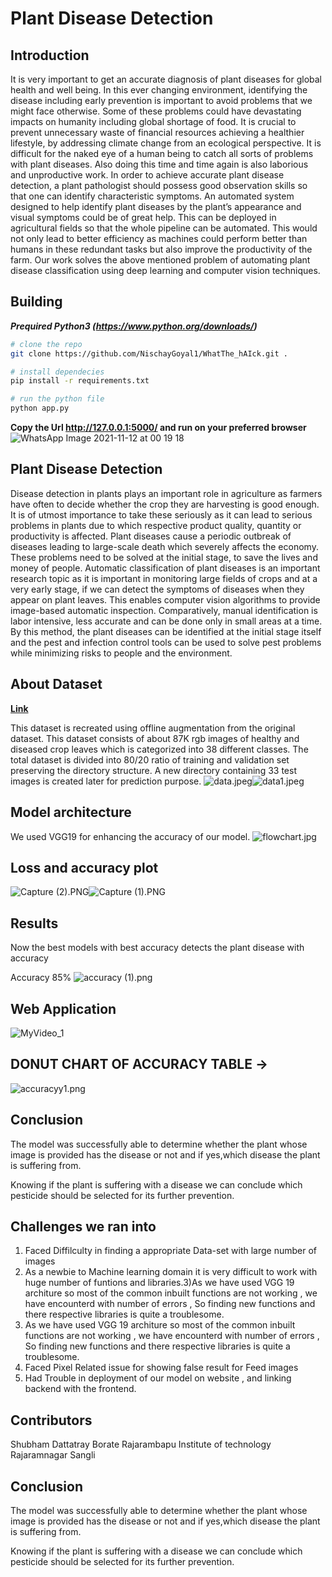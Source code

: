 
# Plant Disease Detection


## Introduction


It is very important to get an accurate diagnosis of plant diseases for global health and well being.
In this ever changing environment, identifying the disease including early prevention is important
to avoid problems that we might face otherwise. Some of these problems could have devastating
impacts on humanity including global shortage of food. It is crucial to prevent unnecessary waste of
financial resources achieving a healthier lifestyle, by addressing climate change from an ecological
perspective. It is difficult for the naked eye of a human being to catch all sorts of problems with plant
diseases. Also doing this time and time again is also laborious and unproductive work. In order to
achieve accurate plant disease detection, a plant pathologist should possess good observation skills
so that one can identify characteristic symptoms. An automated system designed to help identify
plant diseases by the plant’s appearance and visual symptoms could be of great help. This can be
deployed in agricultural fields so that the whole pipeline can be automated. This would not only lead
to better efficiency as machines could perform better than humans in these redundant tasks but also
improve the productivity of the farm. Our work solves the above mentioned problem of automating
plant disease classification using deep learning and computer vision techniques.

## Building

**_Prequired Python3 (https://www.python.org/downloads/)_**
</br>
```bash
# clone the repo
git clone https://github.com/NischayGoyal1/WhatThe_hAIck.git .

# install dependecies
pip install -r requirements.txt

# run the python file
python app.py
```
**Copy the Url http://127.0.0.1:5000/ and run on your preferred browser**
![WhatsApp Image 2021-11-12 at 00 19 18](https://user-images.githubusercontent.com/81116984/141352783-f4eb5a8b-5a86-4c09-a707-93fa50f0b5f8.jpeg)




## Plant Disease Detection


Disease detection in plants plays an important role in agriculture as farmers have often to decide
whether the crop they are harvesting is good enough. It is of utmost importance to take these seriously
as it can lead to serious problems in plants due to which respective product quality, quantity or
productivity is affected. Plant diseases cause a periodic outbreak of diseases leading to large-scale
death which severely affects the economy. These problems need to be solved at the initial stage,
to save the lives and money of people. Automatic classification of plant diseases is an important research topic as it is important in monitoring large fields of crops and at a very early stage, if we can
detect the symptoms of diseases when they appear on plant leaves. This enables computer vision
algorithms to provide image-based automatic inspection. Comparatively, manual identification is
labor intensive, less accurate and can be done only in small areas at a time. By this method, the plant
diseases can be identified at the initial stage itself and the pest and infection control tools can be used
to solve pest problems while minimizing risks to people and the environment.



## About Dataset 

[**Link**](https://www.kaggle.com/vipoooool/new-plant-diseases-dataset)

This dataset is recreated using offline augmentation from the original dataset. This dataset consists of about 87K rgb images of healthy and diseased crop leaves which is categorized into 38 different classes. The total dataset is divided into 80/20 ratio of training and validation set preserving the directory structure. A new directory containing 33 test images is created later for prediction purpose.
![data.jpeg](https://www.dropbox.com/s/mf18plqppjt4og2/data.jpeg?dl=0&raw=1)![data1.jpeg](https://www.dropbox.com/s/3b5yvbm9gb74r8j/data1.jpeg?dl=0&raw=1)








## Model architecture 

We used VGG19 for enhancing the accuracy of our model.
![flowchart.jpg](https://www.dropbox.com/s/4sw176a2zlxy3ie/flowchart.jpg?dl=0&raw=1)

## Loss and accuracy plot

![Capture (2).PNG](https://www.dropbox.com/s/nxlll3vijl8ejkq/Capture%20%282%29.PNG?dl=0&raw=1)![Capture (1).PNG](https://www.dropbox.com/s/7c4upiiummo7rvp/Capture%20%281%29.PNG?dl=0&raw=1)



## Results
Now the best models with best accuracy detects the plant disease with accuracy

Accuracy 85%
![accuracy (1).png](https://www.dropbox.com/s/wgs3rcgrqpt35zj/accuracy%20%281%29.png?dl=0&raw=1)

## Web Application

![MyVideo_1](https://user-images.githubusercontent.com/83203229/141359598-29e2f040-c0b0-4a78-907a-43f2f8e040d0.gif)



## DONUT CHART OF ACCURACY TABLE ->
![accuracyy1.png](https://www.dropbox.com/s/8yu15ixi1b4qol2/accuracyy1.png?dl=0&raw=1)

## Conclusion 

The model was successfully able to determine whether the plant whose image is provided has the disease or not and if yes,which disease the plant is suffering from.

Knowing if the plant is suffering with a disease we can conclude which pesticide should be selected for its further prevention.

## Challenges we ran into
1. Faced Diffilculty in finding a appropriate Data-set with large number of images
2. As a newbie to Machine learning domain it is very difficult to work with huge number of funtions and libraries.3)As we have used VGG 19 architure so most of the common inbuilt functions are not working , we have encounterd with number of errors , So finding new functions and there respective libraries is quite a troublesome.
3. As we have used VGG 19 architure so most of the common inbuilt functions are not working , we have encounterd with number of errors , So finding new functions and there respective libraries is quite a troublesome.
4. Faced Pixel Related issue for showing false result for Feed images
5. Had Trouble in deployment of our model on website , and linking backend with  the frontend.

## Contributors

Shubham Dattatray Borate
Rajarambapu Institute of technology Rajaramnagar Sangli 


## Conclusion 

The model was successfully able to determine whether the plant whose image is provided has the disease or not and if yes,which disease the plant is suffering from.

Knowing if the plant is suffering with a disease we can conclude which pesticide should be selected for its further prevention.
